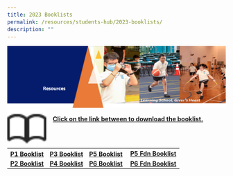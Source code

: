 ```yaml
---
title: 2023 Booklists
permalink: /resources/students-hub/2023-booklists/
description: ""
---
```

<img src="/images/Resourcesheader2.png">

<img src="/images/Bookicon.png" style="width:90px;height:90px;margin-right:15px;" align="left"> 
<p><u><b>Click on the link between to download the booklist.</b></u></p>
<table>
<tbody>
<tr>
<th><a href="/files/P1%20BOOKLIST.pdf" target="_blank" rel="noopener">P1 Booklist</a></th>
<th><a href="/files/P3%20BOOKLIST.pdf" target="_blank" rel="noopener">P3 Booklist</a></th>
<th><a href="/files/P5%20BOOKLIST.pdf" target="_blank" rel="noopener">P5 Booklist</a></th>
<td>&nbsp;<strong><a href="/files/P5%20FDN%20BOOKLIST.pdf" target="_blank" rel="noopener">P5 Fdn Booklist</a></strong></td>
</tr>
<tr>
<td><strong><a href="/files/P2%20BOOKLIST.pdf" target="_blank" rel="noopener">P2 Booklist</a><br></strong></td>
<td><strong><a href="/files/P4%20BOOKLIST.pdf" target="_blank" rel="noopener">P4 Booklist</a></strong></td>
<td><strong><a href="/files/P6%20BOOKLIST.pdf" target="_blank" rel="noopener">P6 Booklist</a><br></strong></td>
<td><strong>&nbsp;<a href="/files/P6%20FDN%20BOOKLIST.pdf" target="_blank" rel="noopener">P6 Fdn Booklist</a></strong></td>
</tr>
</tbody>
</table>